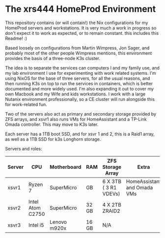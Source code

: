 # The xrs444 HomeProd Environment

This repository contains (or will contain!) the Nix configurations for my HomeProd servers and workstations. It is very much a work in progress so don't expect it to work as expected, or to remain constant. this includes this Readme! :) 

Based loosely on configurations from Martin Wimpress, Jon Sager, and probably most of the other people Wimpress mentions, this environment provides the basis of a three-node K3s cluster.

The idea is to separate the services can computers I and my family use, and my lab environment I use for experimenting with work related systems. I'm using NixOS for the base of three servers, for all the usual reasons, and then running K3s on top to run the services in containers, which is better documented and more widely used. I'm also expanding it out to cover my own Macbook and my Wife and kids workstations. I work with a large Nutanix environment professionally, so a CE cluster will run alongside this for work-related fun.

Two of the servers also act as primary and secondary storage provided by ZFS arrays, and xsvr1 also runs VMs for HomeAssistant and a TP-Link Omada controller. This may move to K3s later.

Each server has a 1TB boot SSD, and for xsvr 1 and 2, this is a Raid1 array, as well as a 1TB SSD for k3s Longhorn storage.

Servers and roles:

| Server | CPU | Motherboard | RAM | ZFS Storage Array | Extra |
|--------|-----|-------------|-----|-------------------|-------|
| xsvr1 | Ryzen 7 | SuperMicro | GB | 6 X 3TB ( 3 R1 VDEVs) | HomeAssistant and Omada VMs |
| xsvr2 | Intel Atom C2750 | SuperMicro| 32 GB | 4 X 2TB ZRAID2 | |
| xsvr3 | Intel i5 | Lenovo m920x | 16 GB | N/A | |

